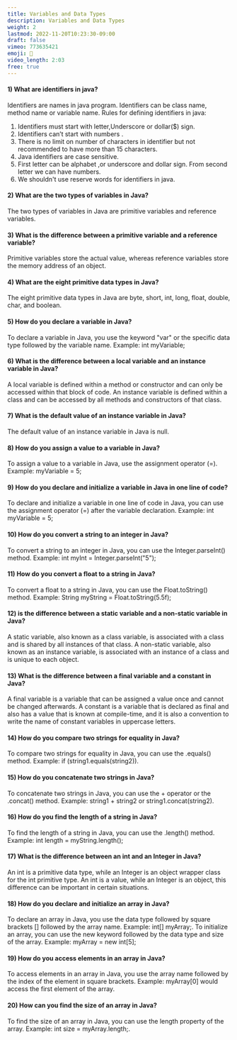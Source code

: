 ```yaml
---
title: Variables and Data Types
description: Variables and Data Types
weight: 2
lastmod: 2022-11-20T10:23:30-09:00
draft: false
vimeo: 773635421
emoji: 📜
video_length: 2:03
free: true
---
```


#### 1) What are identifiers in java?

Identifiers are names in java program. Identifiers can be class name, method name or variable name.
Rules for defining identifiers in java:
1) Identifiers must start with letter,Underscore or dollar($) sign.
2) Identifiers can’t start with numbers .
3) There is no limit on number of characters in identifier but not recommended to have more than 15 characters.
4) Java identifiers are case sensitive.
5) First letter can be alphabet ,or underscore and dollar sign. From second letter we can have numbers.
6) We shouldn't use reserve words for identifiers in java.

#### 2) What are the two types of variables in Java?

The two types of variables in Java are primitive variables and reference variables.

#### 3) What is the difference between a primitive variable and a reference variable?

Primitive variables store the actual value, whereas reference variables store the memory address of an object.

#### 4) What are the eight primitive data types in Java?

The eight primitive data types in Java are byte, short, int, long, float, double, char, and boolean.

#### 5) How do you declare a variable in Java?

To declare a variable in Java, you use the keyword "var" or the specific data type followed by the variable name. Example: int myVariable;

#### 6) What is the difference between a local variable and an instance variable in Java?

A local variable is defined within a method or constructor and can only be accessed within that block of code. An instance variable is defined within a class and can be accessed by all methods and constructors of that class.

#### 7) What is the default value of an instance variable in Java?

The default value of an instance variable in Java is null.

#### 8) How do you assign a value to a variable in Java?

To assign a value to a variable in Java, use the assignment operator (=). Example: myVariable = 5;

#### 9) How do you declare and initialize a variable in Java in one line of code?

To declare and initialize a variable in one line of code in Java, you can use the assignment operator (=) after the variable declaration. Example: int myVariable = 5;

#### 10) How do you convert a string to an integer in Java?

To convert a string to an integer in Java, you can use the Integer.parseInt() method. Example: int myInt = Integer.parseInt("5");

#### 11) How do you convert a float to a string in Java?

To convert a float to a string in Java, you can use the Float.toString() method. Example: String myString = Float.toString(5.5f);

#### 12) is the difference between a static variable and a non-static variable in Java?

A static variable, also known as a class variable, is associated with a class and is shared by all instances of that class. A non-static variable, also known as an instance variable, is associated with an instance of a class and is unique to each object.

#### 13) What is the difference between a final variable and a constant in Java?

A final variable is a variable that can be assigned a value once and cannot be changed afterwards. A constant is a variable that is declared as final and also has a value that is known at compile-time, and it is also a convention to write the name of constant variables in uppercase letters.

#### 14) How do you compare two strings for equality in Java?

To compare two strings for equality in Java, you can use the .equals() method. Example: if (string1.equals(string2)).

#### 15) How do you concatenate two strings in Java?

To concatenate two strings in Java, you can use the + operator or the .concat() method. Example: string1 + string2 or string1.concat(string2).

#### 16) How do you find the length of a string in Java?

To find the length of a string in Java, you can use the .length() method. Example: int length = myString.length();

#### 17) What is the difference between an int and an Integer in Java?

An int is a primitive data type, while an Integer is an object wrapper class for the int primitive type. An int is a value, while an Integer is an object, this difference can be important in certain situations.

#### 18) How do you declare and initialize an array in Java?

To declare an array in Java, you use the data type followed by square brackets [] followed by the array name. Example: int[] myArray;. To initialize an array, you can use the new keyword followed by the data type and size of the array. Example: myArray = new int[5];

#### 19) How do you access elements in an array in Java?

To access elements in an array in Java, you use the array name followed by the index of the element in square brackets. Example: myArray[0] would access the first element of the array.

#### 20) How can you find the size of an array in Java?

To find the size of an array in Java, you can use the length property of the array. Example: int size = myArray.length;.